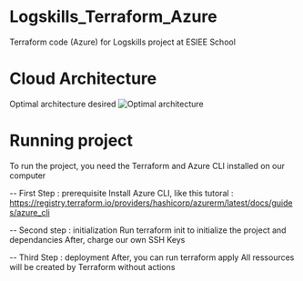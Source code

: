 # Logskills_Terraform_Azure
Terraform code (Azure) for Logskills project at ESIEE School

# Cloud Architecture

Optimal architecture desired 
![Optimal architecture](https://raw.githubusercontent.com/etienneplagnieux/Logskills_Terraform_Azure/ebc0fc44f93d528eb2f5edae238c7809ebb47c5a/img/Logskills_Architecture_HA.svg?token=AO46RG2TNG3O4AN362TAKETAMHF2E)


# Running project
To run the project, you need the Terraform and Azure CLI installed on our computer

-- First Step : prerequisite
Install Azure CLI, like this tutoral : 
https://registry.terraform.io/providers/hashicorp/azurerm/latest/docs/guides/azure_cli

-- Second step : initialization
Run terraform init to initialize the project and dependancies 
After, charge our own SSH Keys

-- Third Step : deployment
After, you can run terraform apply 
All ressources will be created by Terraform without actions
